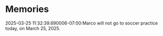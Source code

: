 # Memories

2025-03-25 11:32:39.690006-07:00:Marco will not go to soccer practice today, on March 25, 2025.
